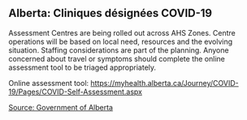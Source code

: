 ## Alberta: Cliniques désignées COVID-19

Assessment Centres are being rolled out across AHS Zones. Centre operations will be based on local need, resources and the evolving situation. Staffing considerations are part of the planning. Anyone concerned about travel or symptoms should complete the online assessment tool to be triaged appropriately.

Online assessment tool: https://myhealth.alberta.ca/Journey/COVID-19/Pages/COVID-Self-Assessment.aspx

[Source: Government of Alberta](https://www.albertahealthservices.ca/assets/info/ppih/if-ppih-covid-19-primary-care-faq.pdf)

